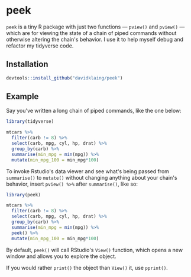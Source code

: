# peek

`peek` is a tiny R package with just two functions — `pview()` and `pview()` — which are for viewing the state of a chain of piped commands without otherwise altering the chain's behavior. I use it to help myself debug and refactor my tidyverse code.

## Installation

``` r
devtools::install_github("davidklaing/peek")
```

## Example

Say you've written a long chain of piped commands, like the one below:

``` r
library(tidyverse)

mtcars %>% 
  filter(carb != 8) %>% 
  select(carb, mpg, cyl, hp, drat) %>% 
  group_by(carb) %>% 
  summarise(min_mpg = min(mpg)) %>%
  mutate(min_mpg_100 = min_mpg*100)
```

To invoke Rstudio's data viewer and see what's being passed from `summarise()` to `mutate()` without changing anything about your chain's behavior, insert `pview() %>%` after `summarise()`, like so:

``` r
library(peek)

mtcars %>% 
  filter(carb != 8) %>% 
  select(carb, mpg, cyl, hp, drat) %>% 
  group_by(carb) %>% 
  summarise(min_mpg = min(mpg)) %>%
  peek() %>%
  mutate(min_mpg_100 = min_mpg*100)
```

By default, `peek()` will call RStudio's `View()` function, which opens a new window and allows you to explore the object.

If you would rather `print()` the object than `View()` it, use `pprint()`.
